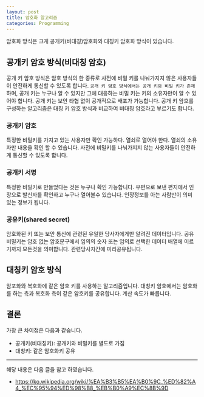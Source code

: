 ```yaml
---
layout: post
title: 암호화 알고리즘
categories: Programming
---
```


암호화 방식은 크게 공개키(비대칭)암호화와 대칭키 암호화 방식이 있습니다.


## 공개키 암호 방식(비대칭 암호)
공개 키 암호 방식은 암호 방식의 한 종류로 사전에 비밀 키를 나눠가지지 않은 사용자들이 안전하게 통신할 수 있도록 합니다. `공개 키 암호 방식에서는 공개 키와 비밀 키가 존재`하며, 공개 키는 누구나 알 수 있지만 그에 대응하는 비밀 키는 키의 소유자만이 알 수 있어야 합니다. 공개 키는 보안 타협 없이 공개적으로 배포가 가능합니다. 공개 키 암호를 구성하는 알고리즘은 대칭 키 암호 방식과 비교하여 비대칭 암호라고 부르기도 합니다.

### 공개키 암호
특정한 비밀키를 가지고 있는 사용자만 확인 가능하다. 열쇠로 열어야 한다. 열쇠의 소유자만 내용을 확인 할 수 있습니다. 사전에 비밀키를 나눠가지지 않는 사용자들이 안전하게 통신할 수 있도록 합니다.

### 공개키 서명
특정한 비밀키로 만들었다는 것은 누구나 확인 가능합니다. 우편으로 보낸 편지에서 인장으로 발신자를 확인하고 누구나 열어볼수 있습니다. 인장정보를 아는 사람만이 의미 있는 정보가 됩니다.

### 공유키(shared secret)
암호화된 키 또는 보안 통신에 관련된 유일한 당사자에게만 알려진 데이터입니다. 공유비밀키는 암호 없는 암호문구에서 임의의 숫자 또는 임의로 선택한 데이터 배열에 이르기까지 모든것을 의미합니다. 관련당사자간에 미리공유됩니다. 


## 대칭키 암호 방식
암포화와 복호화에 같은 암호 키를 사용하는 알고리즘입니다.  대칭키 암호에서는 암호화를 하는 측과 복호화 측이 같은 암호키를 공유합니다. 계산 속도가 빠릅니다.


## 결론
가장 큰 차이점은 다음과 같습니다.

- 공개키(비대칭키): 공개키와 비밀키를 별도로 가짐
- 대칭키: 같은 암호화키 공유


----
해당 내용은 다음 글을 참고 하였습니다.
- https://ko.wikipedia.org/wiki/%EA%B3%B5%EA%B0%9C_%ED%82%A4_%EC%95%94%ED%98%B8_%EB%B0%A9%EC%8B%9D

